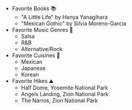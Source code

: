 * Favorite Books :books:
  * "A Little Life" by Hanya Yanagihara
  * "Mexican Gothic" by Silvia Moreno-Garcia
* Favorite Music Genres :dancer:
  * Salsa
  * R&B
  * Alternative/Rock
* Favorite Cuisines :fork_and_knife:
  * Mexican
  * Japanese
  * Korean
* Favorite Hikes :mountain:
  * Half Dome, Yosemite National Park
  * Angels Landing, Zion National Park
  * The Narros, Zion National Park
